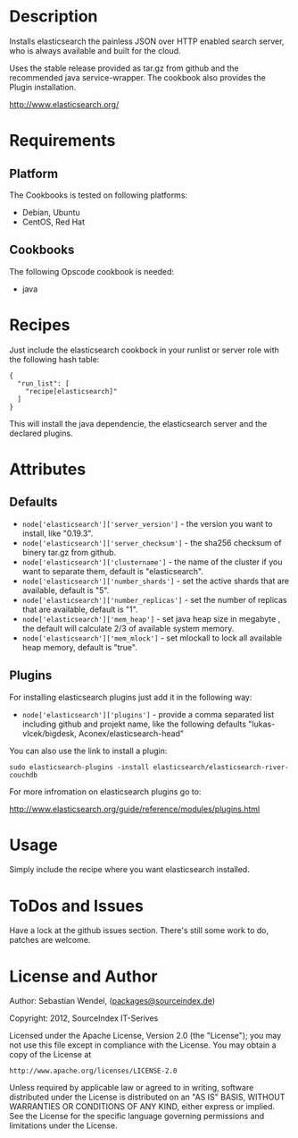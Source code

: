 # Description #
Installs elasticsearch the painless JSON over HTTP enabled search server, who is always available and built for the cloud.

Uses the stable release provided as tar.gz from github and the recommended java service-wrapper. The cookbook also provides the Plugin installation.

http://www.elasticsearch.org/

# Requirements #

## Platform ##
The Cookbooks is tested on following platforms:
* Debian, Ubuntu
* CentOS, Red Hat

## Cookbooks ##
The following Opscode cookbook is needed:
* java

# Recipes #
Just include the elasticsearch cookbock in your runlist or server role with the following hash table:

    {
      "run_list": [
        "recipe[elasticsearch]"
      ]
    }

This will install the java dependencie, the elasticsearch server and the declared plugins.

# Attributes #
## Defaults ##
* `node['elasticsearch']['server_version']` - the version you want to install, like "0.19.3".
* `node['elasticsearch']['server_checksum']` - the sha256 checksum of binery tar.gz from github.
* `node['elasticsearch']['clustername']` - the name of the cluster if you want to separate them, default is "elasticsearch".
* `node['elasticsearch']['number_shards']` - set the active shards that are available, default is "5".
* `node['elasticsearch']['number_replicas']` - set the number of replicas that are available, default is "1".
* `node['elasticsearch']['mem_heap']` - set java heap size in megabyte , the default will calculate 2/3 of available system memory.
* `node['elasticsearch']['mem_mlock']` - set mlockall to lock all available heap memory, default is "true".

## Plugins  ##
For installing elasticsearch plugins just add it in the following way:

* `node['elasticsearch']['plugins']` - provide a comma separated list including github and projekt name, like the following defaults "lukas-vlcek/bigdesk, Aconex/elasticsearch-head"

You can also use the link to install a plugin:

    sudo elasticsearch-plugins -install elasticsearch/elasticsearch-river-couchdb

For more infromation on elasticsearch plugins go to:

http://www.elasticsearch.org/guide/reference/modules/plugins.html

# Usage #
Simply include the recipe where you want elasticsearch installed.

# ToDos and Issues #
Have a lock at the github issues section. There's still some work to do, patches are welcome.

# License and Author #

Author: Sebastian Wendel, (<packages@sourceindex.de>)

Copyright: 2012, SourceIndex IT-Serives

Licensed under the Apache License, Version 2.0 (the "License");
you may not use this file except in compliance with the License.
You may obtain a copy of the License at

    http://www.apache.org/licenses/LICENSE-2.0

Unless required by applicable law or agreed to in writing, software
distributed under the License is distributed on an "AS IS" BASIS,
WITHOUT WARRANTIES OR CONDITIONS OF ANY KIND, either express or implied.
See the License for the specific language governing permissions and
limitations under the License.
